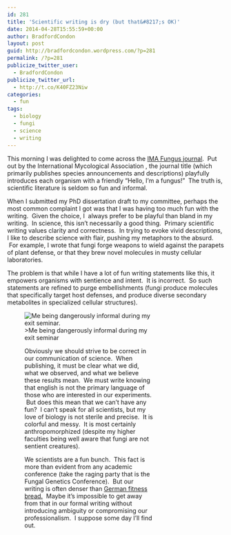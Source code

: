 ```yaml
---
id: 281
title: 'Scientific writing is dry (but that&#8217;s OK)'
date: 2014-04-28T15:55:59+00:00
author: BradfordCondon
layout: post
guid: http://bradfordcondon.wordpress.com/?p=281
permalink: /?p=281
publicize_twitter_user:
  - BradfordCondon
publicize_twitter_url:
  - http://t.co/K40FZ23Niw
categories:
  - fun
tags:
  - biology
  - fungi
  - science
  - writing
---
```

This morning I was delighted to come across the [IMA Fungus journal](http://www.imafungus.org/).  Put out by the International Mycological Association , the journal title (which primarily publishes species announcements and descriptions) playfully introduces each organism with a friendly &#8220;Hello, I&#8217;m a fungus!&#8221;  The truth is, scientific literature is seldom so fun and informal.

When I submitted my PhD dissertation draft to my committee, perhaps the most common complaint I got was that I was having too much fun with the writing.  Given the choice, I  always prefer to be playful than bland in my writing.  In science, this isn&#8217;t necessarily a good thing.  Primary scientific writing values clarity and correctness.  In trying to evoke vivid descriptions, I like to describe science with flair, pushing my metaphors to the absurd.  For example, I wrote that fungi forge weapons to wield against the parapets of plant defense, or that they brew novel molecules in musty cellular laboratories.

The problem is that while I have a lot of fun writing statements like this, it empowers organisms with sentience and intent.  It is incorrect.  So such statements are refined to purge embellishments (fungi produce molecules that specifically target host defenses, and produce diverse secondary metabolites in specialized cellular structures).<figure id="attachment_315" style="width: 300px" class="wp-caption aligncenter">

<img class="size-medium wp-image-315" src="/wp-content/uploads/2014/04/screen-shot-2014-04-28-at-11-53-23-am-300x217.png?fit=300%2C217" alt="Me being dangerously informal during my exit seminar." srcset="https://i2.wp.com/www.bradfordcondon.com/wp-content/uploads/2014/04/screen-shot-2014-04-28-at-11-53-23-am.png?w=1154 1154w, https://i2.wp.com/www.bradfordcondon.com/wp-content/uploads/2014/04/screen-shot-2014-04-28-at-11-53-23-am.png?resize=300%2C217 300w, https://i2.wp.com/www.bradfordcondon.com/wp-content/uploads/2014/04/screen-shot-2014-04-28-at-11-53-23-am.png?resize=1024%2C742 1024w" sizes="(max-width: 300px) 100vw, 300px" data-recalc-dims="1" />
>Me being dangerously informal during my exit seminar

Obviously we should strive to be correct in our communication of science.  When publishing, it must be clear what we did, what we observed, and what we believe these results mean.  We must write knowing that english is not the primary language of those who are interested in our experiments.  But does this mean that we can&#8217;t have any fun?  I can&#8217;t speak for all scientists, but my love of biology is not sterile and precise.  It is colorful and messy.  It is most certainly anthropomorphized (despite my higher faculties being well aware that fungi are not sentient creatures).

We scientists are a fun bunch.  This fact is more than evident from any academic conference (take the raging party that is the Fungal Genetics Conference).  But our writing is often denser than [German fitness bread.](http://www.amazon.com/Mestemacher-Fitness-Bread-17-6-Ounce-Packages/dp/B000LKZ7MA)  Maybe it&#8217;s impossible to get away from that in our formal writing without introducing ambiguity or compromising our professionalism.  I suppose some day I&#8217;ll find out.